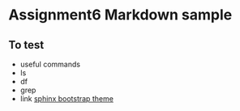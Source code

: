 Assignment6 Markdown sample
======================
To test
-------
 * useful commands
 * ls
 * df
 * grep
 * link [sphinx bootstrap theme](https://github.com/ryan-roemer/sphinx-bootstrap-theme)

